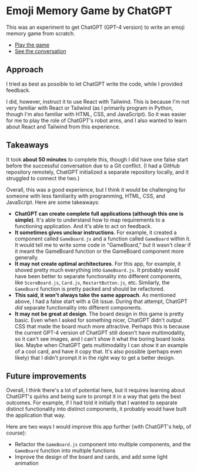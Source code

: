 # Emoji Memory Game by ChatGPT

This was an experiment to get ChatGPT (GPT-4 version) to write an emoji memory game from scratch. 

* [Play the game](https://www.simonsmith.ca/emoji-memory-game/)
* [See the conversation](https://chat.openai.com/share/2c634dcb-0047-4d4b-99e8-baa70dee2ee7)

## Approach

I tried as best as possible to let ChatGPT write the code, while I provided feedback. 

I did, however, instruct it to use React with Tailwind. This is because I'm not very familiar with React or Tailwind (as I primarily program in Python, though I'm also familiar with HTML, CSS, and JavaScript). So it was easier for me to play the role of ChatGPT's robot arms, and I also wanted to learn about React and Tailwind from this experience.

## Takeaways

It took **about 50 minutes** to complete this, though I did have one false start before the successful conversation due to a Git conflict. (I had a GitHub repository remotely, ChatGPT initialized a separate repository locally, and it struggled to connect the two.)

Overall, this was a good experience, but I think it would be challenging for someone with less familiarity with programming, HTML, CSS, and JavaScript. Here are some takeaways:

* **ChatGPT can create complete full applications (although this one is simple)**. It's able to understand how to map requirements to a functioning application. And it's able to act on feedback.
* **It sometimes gives unclear instructions**. For example, it created a component called `GameBoard.js` and a function called `GameBoard` within it. It would tell me to write some code in "GameBoard," but it wasn't clear if it meant the GameBoard function or the GameBoard component more generally.
* **It may not create optimal architectures**. For this app, for example, it shoved pretty much everything into `GameBoard.js`. It probably would have been better to separate functionality into different components, like `ScoreBoard.js`, `Card.js`, `RestartButton.js`, etc. Similarly, the `GameBoard` function is pretty packed and should be refactored.
* **This said, it won't always take the same approach**. As mentioned above, I had a false start with a Git issue. During that attempt, ChatGPT _did_  separate functionality into different components.
* **It may not be great at design**. The board design in this game is pretty basic. Even when I asked for something nicer, ChatGPT didn't output CSS that made the board much more attractive. Perhaps this is because the current GPT-4 version of ChatGPT still doesn't have multimodality, so it can't see images, and I can't show it what the boring board looks like. Maybe when ChatGPT gets multimodality I can show it an example of a cool card, and have it copy that. It's also possible (perhaps even likely) that I didn't prompt it in the right way to get a better design.

## Future improvements

Overall, I think there's a lot of potential here, but it requires learning about ChatGPT's quirks and being sure to prompt it in a way that gets the best outcomes. For example, if I had told it initially that I wanted to separate distinct functionality into distinct components, it probably would have built the application that way.

Here are two ways I would improve this app further (with ChatGPT's help, of course):

* Refactor the `GameBoard.js` component into multiple components, and the `GameBoard` function into multiple functions
* Improve the design of the board and cards, and add some light animation

